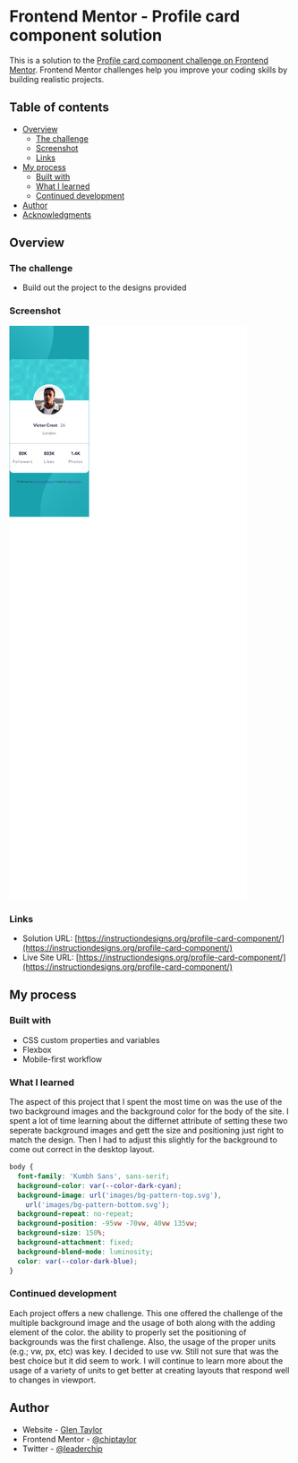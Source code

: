 # Frontend Mentor - Profile card component solution

This is a solution to the [Profile card component challenge on Frontend Mentor](https://www.frontendmentor.io/challenges/profile-card-component-cfArpWshJ). Frontend Mentor challenges help you improve your coding skills by building realistic projects.

## Table of contents

- [Overview](#overview)
  - [The challenge](#the-challenge)
  - [Screenshot](#screenshot)
  - [Links](#links)
- [My process](#my-process)
  - [Built with](#built-with)
  - [What I learned](#what-i-learned)
  - [Continued development](#continued-development)
- [Author](#author)
- [Acknowledgments](#acknowledgments)

## Overview

### The challenge

- Build out the project to the designs provided

### Screenshot

![](./screenshot.png)

### Links

- Solution URL: [https://instructiondesigns.org/profile-card-component/](https://instructiondesigns.org/profile-card-component/)
- Live Site URL: [https://instructiondesigns.org/profile-card-component/](https://instructiondesigns.org/profile-card-component/)

## My process

### Built with

- CSS custom properties and variables
- Flexbox
- Mobile-first workflow

### What I learned

The aspect of this project that I spent the most time on was the use of the two background images and the background color for the body of the site. I spent a lot of time learning about the differnet attribute of setting these two seperate background images and gett the size and positioning just right to match the design. Then I had to adjust this slightly for the background to come out correct in the desktop layout.

```css
body {
  font-family: 'Kumbh Sans', sans-serif;
  background-color: var(--color-dark-cyan);
  background-image: url('images/bg-pattern-top.svg'),
    url('images/bg-pattern-bottom.svg');
  background-repeat: no-repeat;
  background-position: -95vw -70vw, 40vw 135vw;
  background-size: 150%;
  background-attachment: fixed;
  background-blend-mode: luminosity;
  color: var(--color-dark-blue);
}
```

### Continued development

Each project offers a new challenge. This one offered the challenge of the multiple background image and the usage of both along with the adding element of the color. the ability to properly set the positioning of backgrounds was the first challenge. Also, the usage of the proper units (e.g.; vw, px, etc) was key. I decided to use vw. Still not sure that was the best choice but it did seem to work. I will continue to learn more about the usage of a variety of units to get better at creating layouts that respond well to changes in viewport.

## Author

- Website - [Glen Taylor](https://www.glenmtaylor.com)
- Frontend Mentor - [@chiptaylor](https://www.frontendmentor.io/profile/chiptaylor)
- Twitter - [@leaderchip](https://www.twitter.com/leaderchip)
